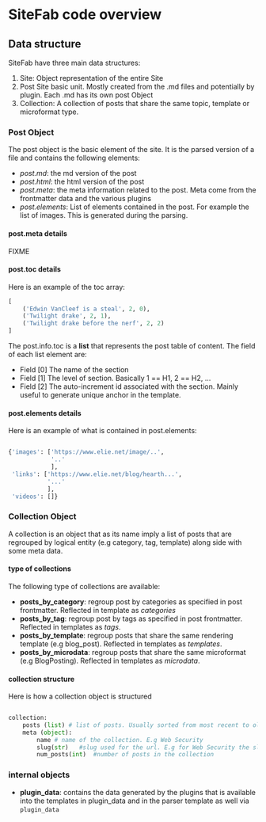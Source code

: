 # SiteFab code overview

## Data structure

SiteFab have three main data structures:

1. Site: Object representation of the entire Site
2. Post Site basic unit. Mostly created from the .md files and potentially by plugin. Each .md has its own post Object
3. Collection: A collection of posts that share the same topic, template or microformat type.


### Post Object

The post object is the basic element of the site. It is the parsed version of a file and contains the following elements:

- *post.md*: the md version of the post
- *post.html*: the html version of the post
- *post.meta*: the meta information related to the post. Meta come from the frontmatter data and the various plugins
- *post.elements*: List of elements contained in the post. For example the list of images. This is generated during the parsing.

#### post.meta details

FIXME

#### post.toc details
Here is an example of the toc array:

 ```python
[
     ('Edwin VanCleef is a steal', 2, 0),
     ('Twilight drake', 2, 1),
     ('Twilight drake before the nerf', 2, 2)
]

```

The post.info.toc is a **list** that represents the post table of content. The field of each list element are:

- Field [0] The name of the section
- Field [1] The level of section. Basically 1 == H1, 2 == H2, ...
- Field [2] The auto-increment id associated with the section. Mainly useful to generate unique anchor in the template.


#### post.elements details

Here is an example of what is contained in post.elements:

```python

{'images': ['https://www.elie.net/image/..',
            '..'
            ],
 'links': ['https://www.elie.net/blog/hearth...',
           '...'
           ],
 'videos': []}

```

### Collection Object

A collection is an object that as its name imply a list of posts that are regrouped by logical entity (e.g category, tag, template) along side with some meta data.

#### type of collections

The following type of collections are available:

- **posts_by_category**: regroup post by categories as specified in post frontmatter. Reflected in template as *categories*
- **posts_by_tag**: regroup post by tags as specified in post frontmatter. Reflected in templates as *tags*.
- **posts_by_template**: regroup posts that share the same rendering template (e.g blog_post). Reflected in templates as *templates*.
- **posts_by_microdata**: regroup posts that share the same microformat (e.g BlogPosting). Reflected in templates as *microdata*.

#### collection structure

Here is how a collection object is structured

```python

collection:
    posts (list) # list of posts. Usually sorted from most recent to oldest.
    meta (object):
        name # name of the collection. E.g Web Security
        slug(str)   #slug used for the url. E.g for Web Security the slug is web-security
        num_posts(int)  #number of posts in the collection

```

### internal objects

- **plugin_data**: contains the data generated by the plugins that is available into the templates in plugin_data and in the parser template as well via `plugin_data`